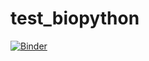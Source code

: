 # test_biopython

[![Binder](https://mybinder.org/badge_logo.svg)](https://mybinder.org/v2/gh/Dapyds/test_biopython/HEAD)
